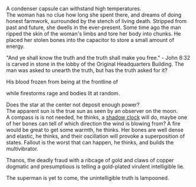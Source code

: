 A condenser capsule can withstand high temperatures.                  
The woman has no clue how long she spent there,
and dreams of doing honest farmwork,
surrounded by the stench of living death.
Stripped from past and future, she dwells in the ever-present. 
Some time ago the man ripped the skin of the woman's limbs and tore her body into chunks. He placed her stolen bones into the capacitor to store a small amount of energy. 

"And ye shall know the truth and the truth shall make you free." - John 8:32<br>
is carved in stone in the lobby of the Original Headquarters Building.
The man was asked to unearth the truth, but has the truth asked for it? 

His blood frozen from being at the frontline of 

while firestorms rage and bodies lit at random. 

Does the star at the center not deposit enough power?<br>
The apparent sun is the true sun as seen by an observer on the moon.<br>
A compass is is not needed, he thinks, a [shadow clock](https://www.armystudyguide.com/content/army_board_study_guide_topics/land_navigation_map_reading/field-expedient-methods-of-determining-direction.shtml) will do, maybe one of her bones can tell of which direction the wind is blowing from?
A fire would be great to get some warmth, he thinks.
Her bones are well dense and elastic, he thinks, and their oscillation will provoke a superposition of states. Fallout is the worst that can happen, he thinks, and builds the multivibrator. 

Thanos, the deadly fraud with a ribcage of gold and claws of copper 
dogmatic and presumptious 
is telling a gold-plated virulent intelligible lie. 

The superman is yet to come, 
the unintelligible truth is lampooned.



